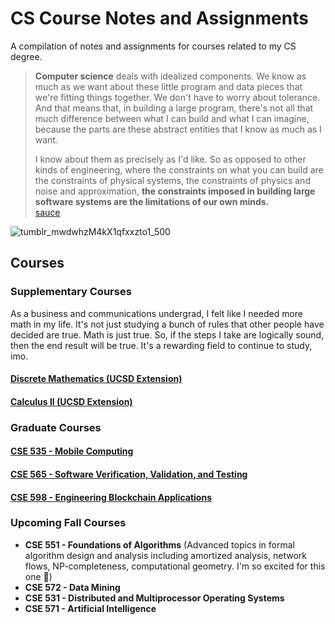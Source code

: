 # CS Course Notes and Assignments

A compilation of notes and assignments for courses related to my CS degree.

> **Computer science** deals with idealized components. We know as much as we want about these little program and data pieces that we're fitting things together. We don't have to worry about tolerance. And that means that, in building a large program, there's not all that much difference between what I can build and what I can imagine, because the parts are these abstract entities that I know as much as I want. 
> 
> I know about them as precisely as I'd like. So as opposed to other kinds of engineering, where the constraints on what you can build are the constraints of physical systems, the constraints of physics and noise and approximation, **the constraints imposed in building large software systems are the limitations of our own minds.** \
[sauce](https://ocw.mit.edu/courses/electrical-engineering-and-computer-science/6-001-structure-and-interpretation-of-computer-programs-spring-2005/video-lectures/1a-overview-and-introduction-to-lisp/)

![tumblr_mwdwhzM4kX1qfxxzto1_500](https://user-images.githubusercontent.com/17733481/148863052-bc89a7bf-8bb2-4d1a-85e2-e73ac1c1897e.gif)

## Courses
### Supplementary Courses
As a business and communications undergrad, I felt like I needed more math in my life. It's not just studying a bunch of rules that other people have decided are true. Math is just true. So, if the steps I take are logically sound, then the end result will be true. It's a rewarding field to continue to study, imo.
#### [Discrete Mathematics (UCSD Extension)](DiscreteMathematics/README.md)
#### [Calculus II (UCSD Extension)](Calculus2/README.md)
### Graduate Courses
#### [CSE 535 - Mobile Computing](CSE535-MobileComputing/README.md)
#### [CSE 565 - Software Verification, Validation, and Testing](CSE565-SoftwareTesting/README.md)
#### [CSE 598 - Engineering Blockchain Applications](CSE598-BlockchainApps/README.md)
### Upcoming Fall Courses
* **CSE 551 - Foundations of Algorithms** (Advanced topics in formal algorithm design and analysis including amortized analysis, network flows, NP-completeness, computational geometry. I'm so excited for this one 🤩)
* **CSE 572 - Data Mining**
* **CSE 531 - Distributed and Multiprocessor Operating Systems**
* **CSE 571 - Artificial Intelligence**
